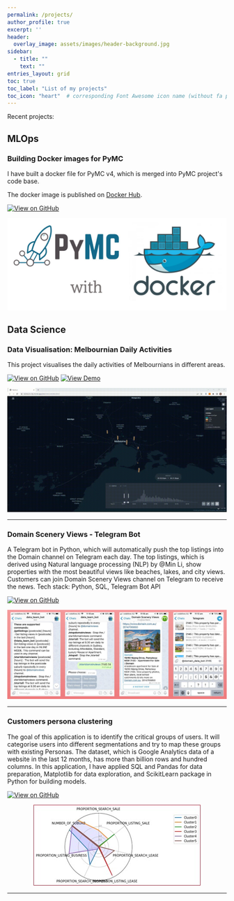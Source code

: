 ```yaml
---
permalink: /projects/
author_profile: true
excerpt: ''
header:
  overlay_image: assets/images/header-background.jpg
sidebar:
  - title: ""
    text: ""
entries_layout: grid
toc: true
toc_label: "List of my projects"
toc_icon: "heart"  # corresponding Font Awesome icon name (without fa prefix)
---
```


Recent projects:


## MLOps

### Building Docker images for PyMC

I have built a docker file for PyMC v4, which is merged into PyMC project's code base.

The docker image is published on [Docker Hub](https://hub.docker.com/r/pymc/pymc/tags).

[![View on GitHub](https://img.shields.io/badge/GitHub-View_on_GitHub-blue?logo=GitHub)](https://github.com/danhphan/pymc-docker)

<center><img src="../assets/projects/pymc_docker.JPG"/></center>

## Data Science

### Data Visualisation: Melbournian Daily Activities

This project visualises the daily activities of Melbournians in different areas.

[![View on GitHub](https://img.shields.io/badge/GitHub-View_on_GitHub-blue?logo=GitHub)](https://github.com/danhphan/melburnian-daily-activities)
[![View Demo](https://img.shields.io/badge/%E2%86%91_Deploy_to-Heroku-7056bf.svg?style=flat)](https://melbourn-city.herokuapp.com/static/activities.html)

<center><img src="../assets/projects/Melbourne_activities_1min.gif"/></center>

---

### Domain Scenery Views - Telegram Bot

A Telegram bot in Python, which will automatically push the top listings into the Domain channel on Telegram each day. The top listings, which is derived using Natural language processing (NLP) by @Min Li, show properties with the most beautiful views like beaches, lakes, and city views. Customers can join Domain Scenery Views channel on Telegram to receive the news. Tech stack: Python, SQL, Telegram Bot API

[![View on GitHub](https://img.shields.io/badge/GitHub-View_on_GitHub-blue?logo=GitHub)](https://github.com/danhphan/melburnian-daily-activities)

<center><img src="../assets/projects/domain_tegegram_bot.jpg"/></center>

---

### Customers persona clustering

The goal of this application is to identify the critical groups of users. It will categorise users into different segmentations and try to map these groups with existing Personas.
The dataset, which is Google Analytics data of a website in the last 12 months, has more than billion rows and hundred columns. 
In this application, I have applied SQL and Pandas for data preparation, Matplotlib for data exploration, and ScikitLearn package in Python for building models.

[![View on GitHub](https://img.shields.io/badge/GitHub-View_on_GitHub-blue?logo=GitHub)](https://github.com/danhphan/melburnian-daily-activities)


<center><img src="../assets/projects/domain_customer_clusters.jpg"/></center>

---